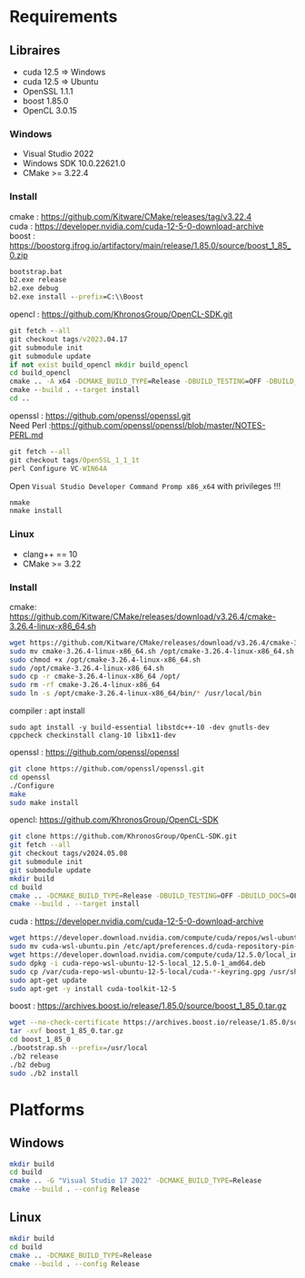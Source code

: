 # Requirements
  
## Libraires
- cuda 12.5 => Windows
- cuda 12.5 => Ubuntu
- OpenSSL 1.1.1
- boost 1.85.0
- OpenCL 3.0.15
  
### Windows
- Visual Studio 2022
- Windows SDK 10.0.22621.0
- CMake >= 3.22.4

### Install
cmake : https://github.com/Kitware/CMake/releases/tag/v3.22.4  
cuda : https://developer.nvidia.com/cuda-12-5-0-download-archive  
boost : https://boostorg.jfrog.io/artifactory/main/release/1.85.0/source/boost_1_85_0.zip  
```bat
bootstrap.bat
b2.exe release
b2.exe debug
b2.exe install --prefix=C:\\Boost
```
opencl :  https://github.com/KhronosGroup/OpenCL-SDK.git 
```bat
git fetch --all
git checkout tags/v2023.04.17
git submodule init
git submodule update
if not exist build_opencl mkdir build_opencl
cd build_opencl
cmake .. -A x64 -DCMAKE_BUILD_TYPE=Release -DBUILD_TESTING=OFF -DBUILD_DOCS=OFF -DBUILD_EXAMPLES=OFF -DBUILD_TESTS=OFF -DOPENCL_SDK_BUILD_SAMPLES=ON -DOPENCL_SDK_TEST_SAMPLES=OFF -DCMAKE_INSTALL_PREFIX=C:/OpenCL
cmake --build . --target install
cd ..
```
openssl : https://github.com/openssl/openssl.git  
Need Perl :https://github.com/openssl/openssl/blob/master/NOTES-PERL.md 
```bat
git fetch --all
git checkout tags/OpenSSL_1_1_1t
perl Configure VC-WIN64A
```
Open `Visual Studio Developer Command Promp x86_x64` with privileges !!!
```bat
nmake
nmake install
```
  
### Linux
- clang++ == 10
- CMake >= 3.22

### Install
cmake: https://github.com/Kitware/CMake/releases/download/v3.26.4/cmake-3.26.4-linux-x86_64.sh  
```sh
wget https://github.com/Kitware/CMake/releases/download/v3.26.4/cmake-3.26.4-linux-x86_64.sh --no-check-certificate
sudo mv cmake-3.26.4-linux-x86_64.sh /opt/cmake-3.26.4-linux-x86_64.sh
sudo chmod +x /opt/cmake-3.26.4-linux-x86_64.sh
sudo /opt/cmake-3.26.4-linux-x86_64.sh
sudo cp -r cmake-3.26.4-linux-x86_64 /opt/
sudo rm -rf cmake-3.26.4-linux-x86_64
sudo ln -s /opt/cmake-3.26.4-linux-x86_64/bin/* /usr/local/bin
```
compiler : apt install  
```bah
sudo apt install -y build-essential libstdc++-10 -dev gnutls-dev cppcheck checkinstall clang-10 libx11-dev
```
openssl : https://github.com/openssl/openssl
```sh
git clone https://github.com/openssl/openssl.git
cd openssl
./Configure
make
sudo make install
```
opencl: https://github.com/KhronosGroup/OpenCL-SDK  
```sh
git clone https://github.com/KhronosGroup/OpenCL-SDK.git
git fetch --all
git checkout tags/v2024.05.08
git submodule init
git submodule update
mkdir build
cd build
cmake .. -DCMAKE_BUILD_TYPE=Release -DBUILD_TESTING=OFF -DBUILD_DOCS=OFF -DBUILD_EXAMPLES=OFF -DBUILD_TESTS=OFF -DOPENCL_SDK_BUILD_SAMPLES=OFF -DOPENCL_SDK_TEST_SAMPLES=OFF -DCMAKE_INSTALL_PREFIX=/usr/local
cmake --build . --target install
```
cuda : https://developer.nvidia.com/cuda-12-5-0-download-archive  
```sh
wget https://developer.download.nvidia.com/compute/cuda/repos/wsl-ubuntu/x86_64/cuda-wsl-ubuntu.pin
sudo mv cuda-wsl-ubuntu.pin /etc/apt/preferences.d/cuda-repository-pin-600
wget https://developer.download.nvidia.com/compute/cuda/12.5.0/local_installers/cuda-repo-wsl-ubuntu-12-5-local_12.5.0-1_amd64.deb
sudo dpkg -i cuda-repo-wsl-ubuntu-12-5-local_12.5.0-1_amd64.deb
sudo cp /var/cuda-repo-wsl-ubuntu-12-5-local/cuda-*-keyring.gpg /usr/share/keyrings/
sudo apt-get update
sudo apt-get -y install cuda-toolkit-12-5
```
boost : https://archives.boost.io/release/1.85.0/source/boost_1_85_0.tar.gz  
```sh
wget --no-check-certificate https://archives.boost.io/release/1.85.0/source/boost_1_85_0.tar.gz
tar -xvf boost_1_85_0.tar.gz
cd boost_1_85_0
./bootstrap.sh --prefix=/usr/local
./b2 release
./b2 debug
sudo ./b2 install
```
# Platforms
  
## Windows

```sh
mkdir build
cd build
cmake .. -G "Visual Studio 17 2022" -DCMAKE_BUILD_TYPE=Release
cmake --build . --config Release
```
  
## Linux
```sh
mkdir build
cd build
cmake .. -DCMAKE_BUILD_TYPE=Release
cmake --build . --config Release
```
